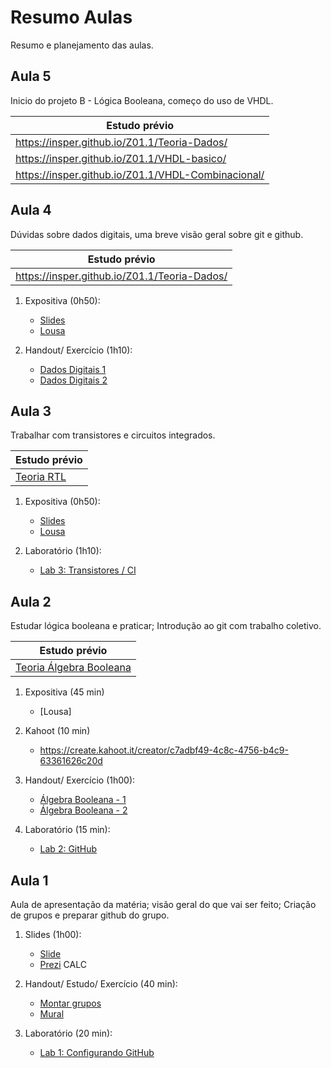 # Resumo Aulas

Resumo e planejamento das aulas.

<!--
## Aula 13 - nasm jmp 
 
- Próxima avaliação 30/10
    - ULA 
    - Lógica Sequencial
    - Z01
    - nasm
    
- Expositiva periféricos e jump

Labs:
    - Lab 11: Assembly
    - Lab 12: Periféricos 
    - Lab 13: saltos (jmp) 
    - Lab 14: praticando nasm 
 
## Aula 12 - 2/10 - Sexta

- Vocês devem trabalhar no grupo no Teams (não vale whatsapp)
    - iremos começar dar falta para quem não estiver trabalhando em grupo no grupo.
- Não tem prova durante AI
    - próxima avaliação (A2): 23/10    SEXTA: HW e SW

- Expositiva (~0h45):

    1. Um pouco sobre memória
    1. Arquitetura Z01 e introdução assembly

-  Labs e Teoria (~1h15):

> (terminar até nossa próxima aula)

    1. Teoria Z01: https://insper.github.io/Z01.1/Teoria-Z01/
    1. Teoria Assembly: https://insper.github.io/Z01.1/Teoria-Assembly/
    1. Lab 11 Assembly: https://insper.github.io/Z01.1/assembly-Lab-1/
    1. Teoria Mapa de memória: https://insper.github.io/Z01.1/Teoria-Z01-mapadeMemoria/
    1. Lab 12 Periféricos: https://insper.github.io/Z01.1/assembly-Lab-2/

## Aula 7
 
- Explicação pequena CPU
- [Lab 9: Pequena CPU](https://insper.github.io/Z01.1/ula-lab-4/)
- [Teoria: Lógica Sequencial](https://insper.github.io/Z01.1/Teoria-Logica-Sequencial/)
- [Estudo: Lógica Sequência](https://docs.google.com/forms/d/e/1FAIpQLSdGuoLR1Re3aok6I6adChgaDuMg0-dJaA7FF2gK5MLIGReg3g/viewform)

## Aula 6 

- Lab 8
- Terminar lab 6 e 7. 
- Entrega C para terça 

## Aula 5

- Lab 6
- Lab 7

## Aula 4    

Pequena expositiva
	Exercícios Dados Digitais 1: https://docs.google.com/spreadsheets/d/1MqgT-U9c3V4v5LVi27yZr89jugACc1sp4-R9MYf26Pg/edit?usp=sharing
- [Estudo: Dados Digitais 2: https://insper.github.io/Z01.1/Exercicio-Dados-2/

-->

## Aula 5 

Inicio do projeto B - Lógica Booleana, começo do uso de VHDL.

| Estudo prévio                                      |
|----------------------------------------------------|
| https://insper.github.io/Z01.1/Teoria-Dados/       |
| https://insper.github.io/Z01.1/VHDL-basico/        |
| https://insper.github.io/Z01.1/VHDL-Combinacional/ |


## Aula 4

Dúvidas sobre dados digitais, uma breve visão geral sobre git e github.

| Estudo prévio                                |
|----------------------------------------------|
| https://insper.github.io/Z01.1/Teoria-Dados/ |

1. Expositiva (0h50):
   - [Slides]()
   - [Lousa]()

1. Handout/ Exercício (1h10):
   - [Dados Digitais 1](https://docs.google.com/spreadsheets/d/1rN_zQqYaVI8PjAhKqEBCmY-_06I0X9dD0RddcI-miJs/edit?usp=sharing)
   - [Dados Digitais 2](https://insper.github.io/Z01.1/Exercicio-Dados-2/)

## Aula 3

Trabalhar com transistores e circuitos integrados.

| Estudo prévio                                            |
|----------------------------------------------------------|
| [Teoria RTL](https://insper.github.io/Z01.1/Teoria-RTL/) |

1. Expositiva (0h50):
   - [Slides]()
   - [Lousa]()

1. Laboratório (1h10):
   - [Lab 3: Transistores / CI](https://insper.github.io/Z01.1/A-Transistores-Lab-1/)

## Aula 2 

Estudar lógica booleana e praticar; Introdução ao git com trabalho coletivo.

| Estudo prévio                                                                      |
|------------------------------------------------------------------------------------|
| [Teoria Álgebra Booleana](https://insper.github.io/Z01.1/Teoria-Algebra-Booleana/) |

1. Expositiva (45 min)
    - [Lousa] 
    
1. Kahoot (10 min)
    - https://create.kahoot.it/creator/c7adbf49-4c8c-4756-b4c9-63361626c20d

1. Handout/ Exercício (1h00):
    - [Álgebra Booleana - 1](/Z01.1/Exercicio-Algebra-Booleana-1)
    - [Álgebra Booleana - 2](/Z01.1/Exercicio-Algebra-Booleana-2)

1. Laboratório (15 min): 
    - [Lab 2: GitHub](/Z01.1/A-Ambiente-Lab-2)

## Aula 1

Aula de apresentação da matéria; visão geral do que vai ser feito; Criação de grupos e preparar github do grupo.

1. Slides (1h00):
    - [Slide]()
    - [Prezi](https://prezi.com/view/InQMPs4wjxMtznUGlW6L/)
    CALC
1. Handout/ Estudo/ Exercício (40 min):
    - [Montar grupos](https://docs.google.com/spreadsheets/d/1hbrLelEdeRQr9siGwYfisSL55E5JMIX5kgyoh7u47yY/edit?usp=sharing)
    - [Mural](https://app.mural.co/t/elementos9119/m/elementos9119/1597285239955/b0ee33c2c314f45deed54bff567249274e9cccc6)
   
1. Laboratório (20 min): 
    - [Lab 1: Configurando GitHub](/Z01.1/A-Ambiente-Lab-1)
